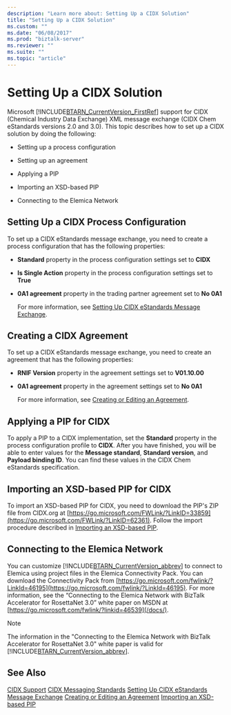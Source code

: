 ```yaml
---
description: "Learn more about: Setting Up a CIDX Solution"
title: "Setting Up a CIDX Solution"
ms.custom: ""
ms.date: "06/08/2017"
ms.prod: "biztalk-server"
ms.reviewer: ""
ms.suite: ""
ms.topic: "article"
---
```

# Setting Up a CIDX Solution
Microsoft [!INCLUDE[BTARN_CurrentVersion_FirstRef](../../includes/btarn-currentversion-firstref-md.md)] support for CIDX (Chemical Industry Data Exchange) XML message exchange (CIDX Chem eStandards versions 2.0 and 3.0). This topic describes how to set up a CIDX solution by doing the following:

-   Setting up a process configuration

-   Setting up an agreement

-   Applying a PIP

-   Importing an XSD-based PIP

-   Connecting to the Elemica Network

## Setting Up a CIDX Process Configuration
 To set up a CIDX eStandards message exchange, you need to create a process configuration that has the following properties:

- **Standard** property in the process configuration settings set to **CIDX**

- **Is Single Action** property in the process configuration settings set to **True**

- **0A1 agreement** property in the trading partner agreement set to **No 0A1**

  For more information, see [Setting Up CIDX eStandards Message Exchange](../../adapters-and-accelerators/accelerator-rosettanet/setting-up-cidx-estandards-message-exchange.md).

## Creating a CIDX Agreement
 To set up a CIDX eStandards message exchange, you need to create an agreement that has the following properties:

- **RNIF Version** property in the agreement settings set to **V01.10.00**

- **0A1 agreement** property in the agreement settings set to **No 0A1**

  For more information, see [Creating or Editing an Agreement](../../adapters-and-accelerators/accelerator-rosettanet/creating-or-editing-an-agreement.md).

## Applying a PIP for CIDX
 To apply a PIP to a CIDX implementation, set the **Standard** property in the process configuration profile to **CIDX**. After you have finished, you will be able to enter values for the **Message standard**, **Standard version**, and **Payload binding ID**. You can find these values in the CIDX Chem eStandards specification.

## Importing an XSD-based PIP for CIDX
 To import an XSD-based PIP for CIDX, you need to download the PIP's ZIP file from CIDX.org at [https://go.microsoft.com/FWLink/?LinkID=33859](https://go.microsoft.com/FWLink/?LinkID=62361). Follow the import procedure described in [Importing an XSD-based PIP](../../adapters-and-accelerators/accelerator-rosettanet/importing-an-xsd-based-pip.md).

## Connecting to the Elemica Network
 You can customize [!INCLUDE[BTARN_CurrentVersion_abbrev](../../includes/btarn-currentversion-abbrev-md.md)] to connect to Elemica using project files in the Elemica Connectivity Pack. You can download the Connectivity Pack from [https://go.microsoft.com/fwlink/?LinkId=46195](https://go.microsoft.com/fwlink/?LinkId=46195). For more information, see the “Connecting to the Elemica Network with BizTalk Accelerator for RosettaNet 3.0” white paper on MSDN at [https://go.microsoft.com/fwlink/?linkid=46539](/docs/).

> [!NOTE]
>  The information in the "Connecting to the Elemica Network with BizTalk Accelerator for RosettaNet 3.0" white paper is valid for [!INCLUDE[BTARN_CurrentVersion_abbrev](../../includes/btarn-currentversion-abbrev-md.md)].

## See Also
 [CIDX Support](../../adapters-and-accelerators/accelerator-rosettanet/cidx-support.md)
 [CIDX Messaging Standards](../../adapters-and-accelerators/accelerator-rosettanet/cidx-messaging-standards.md)
 [Setting Up CIDX eStandards Message Exchange](../../adapters-and-accelerators/accelerator-rosettanet/setting-up-cidx-estandards-message-exchange.md)
 [Creating or Editing an Agreement](../../adapters-and-accelerators/accelerator-rosettanet/creating-or-editing-an-agreement.md)
 [Importing an XSD-based PIP](../../adapters-and-accelerators/accelerator-rosettanet/importing-an-xsd-based-pip.md)
